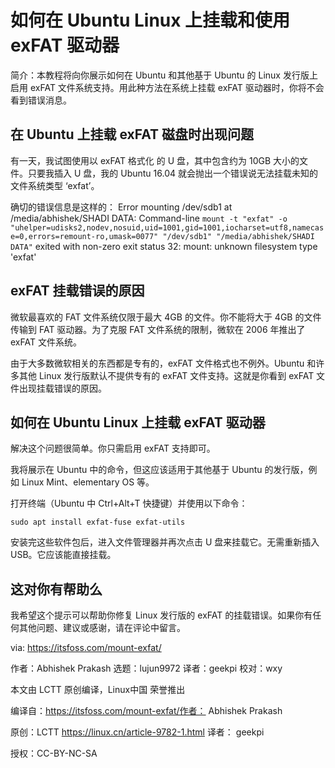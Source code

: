 # 如何在 Ubuntu Linux 上挂载和使用 exFAT 驱动器

简介：本教程将向你展示如何在 Ubuntu 和其他基于 Ubuntu 的 Linux 发行版上启用 exFAT 文件系统支持。用此种方法在系统上挂载 exFAT 驱动器时，你将不会看到错误消息。

## 在 Ubuntu 上挂载 exFAT 磁盘时出现问题
有一天，我试图使用以 exFAT 格式化 的 U 盘，其中包含约为 10GB 大小的文件。只要我插入 U 盘，我的 Ubuntu 16.04 就会抛出一个错误说无法挂载未知的文件系统类型 ‘exfat’。

确切的错误信息是这样的：
Error mounting /dev/sdb1 at /media/abhishek/SHADI DATA: Command-line `mount -t "exfat" -o "uhelper=udisks2,nodev,nosuid,uid=1001,gid=1001,iocharset=utf8,namecase=0,errors=remount-ro,umask=0077" "/dev/sdb1" "/media/abhishek/SHADI DATA"` exited with non-zero exit status 32: mount: unknown filesystem type 'exfat'

## exFAT 挂载错误的原因
微软最喜欢的 FAT 文件系统仅限于最大 4GB 的文件。你不能将大于 4GB 的文件传输到 FAT 驱动器。为了克服 FAT 文件系统的限制，微软在 2006 年推出了 exFAT 文件系统。

由于大多数微软相关的东西都是专有的，exFAT 文件格式也不例外。Ubuntu 和许多其他 Linux 发行版默认不提供专有的 exFAT 文件支持。这就是你看到 exFAT 文件出现挂载错误的原因。

## 如何在 Ubuntu Linux 上挂载 exFAT 驱动器
解决这个问题很简单。你只需启用 exFAT 支持即可。

我将展示在 Ubuntu 中的命令，但这应该适用于其他基于 Ubuntu 的发行版，例如 Linux Mint、elementary OS 等。

打开终端（Ubuntu 中 Ctrl+Alt+T 快捷键）并使用以下命令：

<code>sudo apt install exfat-fuse exfat-utils</code>

安装完这些软件包后，进入文件管理器并再次点击 U 盘来挂载它。无需重新插入 USB。它应该能直接挂载。

## 这对你有帮助么
我希望这个提示可以帮助你修复 Linux 发行版的 exFAT 的挂载错误。如果你有任何其他问题、建议或感谢，请在评论中留言。

via: https://itsfoss.com/mount-exfat/

作者：Abhishek Prakash 选题：lujun9972 译者：geekpi 校对：wxy

本文由 LCTT 原创编译，Linux中国 荣誉推出

编译自：https://itsfoss.com/mount-exfat/作者： Abhishek Prakash

原创：LCTT https://linux.cn/article-9782-1.html 译者： geekpi

授权：CC-BY-NC-SA